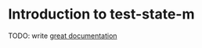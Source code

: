 # Introduction to test-state-m

TODO: write [great documentation](http://jacobian.org/writing/what-to-write/)
